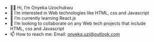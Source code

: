 - 👋🏾 Hi, I’m Onyeka Uzochukwu
- 👀 I’m interested in Web technologies like HTML, css and Javascript
- 🌱 I’m currently learning React.js
- 💞️ I’m looking to collaborate on any Web tech projects that include HTML, css and Javascript
- 📫 How to reach me: Email: onyeka.uzi@outlook.com

<!---
OnyekauzO/OnyekauzO is a ✨ special ✨ repository because its `README.md` (this file) appears on your GitHub profile.
You can click the Preview link to take a look at your changes.
--->

